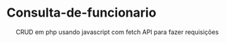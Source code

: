 # Consulta-de-funcionario
<p align="center">CRUD em php usando javascript com fetch API para fazer requisições</p>